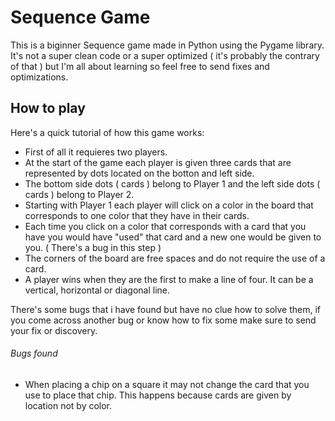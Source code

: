 # Sequence Game

This is a biginner Sequence game made in Python using the Pygame library. It's not a super clean code or a super optimized ( it's probably the contrary of that ) but
I'm all about learning so feel free to send fixes and optimizations.

##  How to play
Here's a quick tutorial of how this game works:

* First of all it requieres two players.
* At the start of the game each player is given three cards that are represented by dots located on the botton and left side. 
* The bottom side dots ( cards ) belong to Player 1 and the left side dots ( cards ) belong to Player 2.
* Starting with Player 1 each player will click on a color in the board that corresponds to one color that they have in their cards.
* Each time you click on a color that corresponds with a card that you have you would have "used" that card and a new one would be given to you. ( There's a bug in this step )
* The corners of the board are free spaces and do not require the use of a card.
* A player wins when they are the first to make a line of four. It can be a vertical, horizontal or diagonal line.

There's some bugs that i have found but have no clue how to solve them, if you come across another bug or know how to fix some make sure to send your fix or discovery.

###### Bugs found
* When placing a chip on a square it may not change the card that you use to place that chip. This happens because cards are given by location not by color. 
